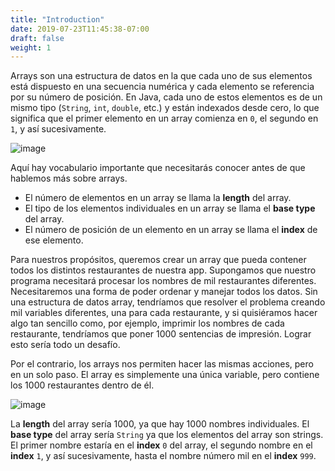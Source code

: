 ```yaml
---
title: "Introduction"
date: 2019-07-23T11:45:38-07:00
draft: false
weight: 1
---
```


Arrays son una estructura de datos en la que cada uno de sus elementos está dispuesto en una secuencia numérica y cada elemento se referencia por su número de posición. En Java, cada uno de estos elementos es de un mismo tipo (`String`, `int`, `double`, etc.) y están indexados desde cero, lo que significa que el primer elemento en un array comienza en `0`, el segundo en `1`, y así sucesivamente.

![image](../img/array.png)

Aquí hay vocabulario importante que necesitarás conocer antes de que hablemos más sobre arrays.

- El número de elementos en un array se llama la **length** del array.
- El tipo de los elementos individuales en un array se llama el **base type** del array.
- El número de posición de un elemento en un array se llama el **index** de ese elemento.

Para nuestros propósitos, queremos crear un array que pueda contener todos los distintos restaurantes de nuestra app. Supongamos que nuestro programa necesitará procesar los nombres de mil restaurantes diferentes. Necesitaremos una forma de poder ordenar y manejar todos los datos. Sin una estructura de datos array, tendríamos que resolver el problema creando mil variables diferentes, una para cada restaurante, y si quisiéramos hacer algo tan sencillo como, por ejemplo, imprimir los nombres de cada restaurante, tendríamos que poner 1000 sentencias de impresión. Lograr esto sería todo un desafío.

Por el contrario, los arrays nos permiten hacer las mismas acciones, pero en un solo paso. El array es simplemente una única variable, pero contiene los 1000 restaurantes dentro de él.

![image](../img/array2.png)

La **length** del array sería 1000, ya que hay 1000 nombres individuales. El **base type** del array sería `String` ya que los elementos del array son strings. El primer nombre estaría en el **index** `0` del array, el segundo nombre en el **index** `1`, y así sucesivamente, hasta el nombre número mil en el **index** `999`.